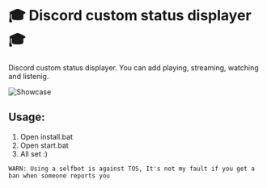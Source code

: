 # 🎓 Discord custom status displayer 🎓
Discord custom status displayer. You can add playing, streaming, watching and listenig.

![Showcase](https://wheres-my-ta.co/CFC3a5.gif)

## Usage:
1. Open install.bat
2. Open start.bat
3. All set :)




`WARN: Using a selfbot is against TOS, It's not my fault if you get a ban when someone reports you`
